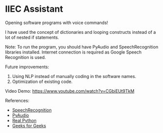 # IIEC Assistant
Opening software programs with voice commands!

I have used the concept of dictionaries and looping constructs instead of a lot of nested if statements.

Note:
To run the program, you should have PyAudio and SpeechRecognition libraries installed.
Internet connection is required as Google Speech Recognition is used.

Future improvements:
1. Using NLP instead of manually coding in the software names.
2. Optimization of existing code.

Video Demo: https://www.youtube.com/watch?v=CGbiEUt9TkM

References:
- [SpeechRecognition](https://pypi.org/project/SpeechRecognition/)
- [PyAudio](https://pypi.org/project/PyAudio/)
- [Real Python](https://realpython.com/python-speech-recognition/)
- [Geeks for Geeks](https://www.geeksforgeeks.org/speech-recognition-in-python-using-google-speech-api/)
